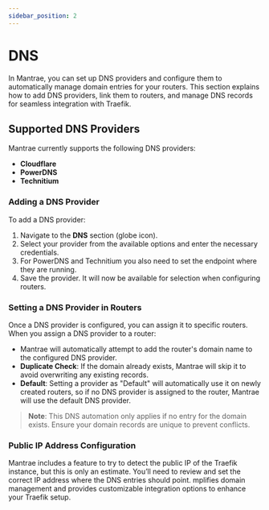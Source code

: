 ```yaml
---
sidebar_position: 2
---
```


# DNS

In Mantrae, you can set up DNS providers and configure them to automatically manage domain entries for your routers. This section explains how to add DNS providers, link them to routers, and manage DNS records for seamless integration with Traefik.

## Supported DNS Providers

Mantrae currently supports the following DNS providers:

- **Cloudflare**
- **PowerDNS**
- **Technitium**

### Adding a DNS Provider

To add a DNS provider:

1. Navigate to the **DNS** section (globe icon).
2. Select your provider from the available options and enter the necessary credentials.
3. For PowerDNS and Technitium you also need to set the endpoint where they are running.
4. Save the provider. It will now be available for selection when configuring routers.

### Setting a DNS Provider in Routers

Once a DNS provider is configured, you can assign it to specific routers. When you assign a DNS provider to a router:

- Mantrae will automatically attempt to add the router's domain name to the configured DNS provider.
- **Duplicate Check**: If the domain already exists, Mantrae will skip it to avoid overwriting any existing records.
- **Default**: Setting a provider as "Default" will automatically use it on newly created routers, so if no DNS provider is assigned to the router, Mantrae will use the default DNS provider.

> **Note**: This DNS automation only applies if no entry for the domain exists. Ensure your domain records are unique to prevent conflicts.

### Public IP Address Configuration

Mantrae includes a feature to try to detect the public IP of the Traefik instance, but this is only an estimate. You’ll need to review and set the correct IP address where the DNS entries should point.
mplifies domain management and provides customizable integration options to enhance your Traefik setup.
